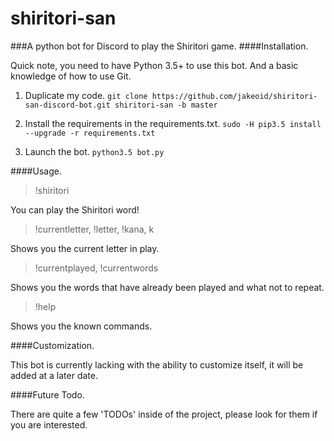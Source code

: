 # shiritori-san
###A python bot for Discord to play the Shiritori game.
####Installation.

Quick note, you need to have Python 3.5+ to use this bot. And a basic knowledge of how to use Git.

1. Duplicate my code.
```git clone https://github.com/jakeoid/shiritori-san-discord-bot.git shiritori-san -b master```

2. Install the requirements in the requirements.txt.
```sudo -H pip3.5 install --upgrade -r requirements.txt```

3. Launch the bot.
```python3.5 bot.py```

####Usage.

> !shiritori <word>

You can play the Shiritori word!

> !currentletter, !letter, !kana, k

Shows you the current letter in play.

> !currentplayed, !currentwords

Shows you the words that have already been played and what not to repeat.

> !help

Shows you the known commands.

####Customization.

This bot is currently lacking with the ability to customize itself, it will be added at a later date.

####Future Todo.

There are quite a few 'TODOs' inside of the project, please look for them if you are interested.